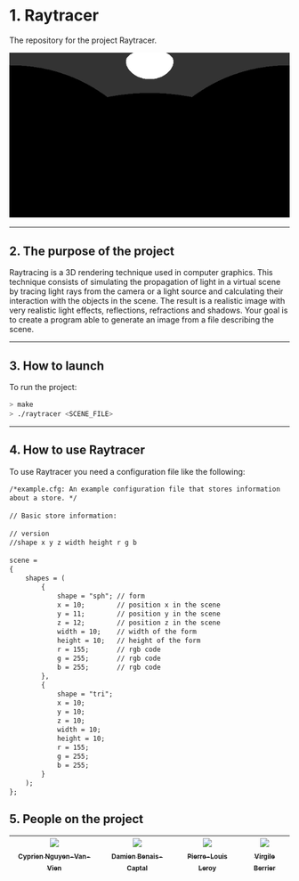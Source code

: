 # 1. Raytracer

The repository for the project Raytracer.

![picture Raytracer](doc/raytracer.gif)

---

## 2. The purpose of the project

Raytracing is a 3D rendering technique used in computer graphics. This technique consists
of simulating the propagation of light in a virtual scene by tracing light rays from the
camera or a light source and calculating their interaction with the objects in the scene.
The result is a realistic image with very realistic light effects, reflections, refractions and shadows.
Your goal is to create a program able to generate an image from a file describing the scene.


---

## 3. How to launch

To run the project:

```sh
> make
> ./raytracer <SCENE_FILE>
```

---

## 4. How to use Raytracer

To use Raytracer you need a configuration file like the following:

```
/*example.cfg: An example configuration file that stores information about a store. */

// Basic store information:

// version
//shape x y z width height r g b

scene =
{
    shapes = (
        {
            shape = "sph"; // form
            x = 10;        // position x in the scene
            y = 11;        // position y in the scene
            z = 12;        // position z in the scene
            width = 10;    // width of the form
            height = 10;   // height of the form
            r = 155;       // rgb code
            g = 255;       // rgb code
            b = 255;       // rgb code
        },
        {
            shape = "tri";
            x = 10;
            y = 10;
            z = 10;
            width = 10;
            height = 10;
            r = 155;
            g = 255;
            b = 255;
        }
    );
};
```

## 5. People on the project

| [<img src="https://github.com/Cyprien-nguyen-van-vien.png?size=85" width=85><br><sub>Cyprien Nguyen-Van-Vien</sub>](https://github.com/Cyprien-nguyen-van-vien) | [<img src="https://github.com/damienBC.png?size=85" width=85><br><sub>Damien Benais-Captal</sub>](https://github.com/damienBC) | [<img src="https://github.com/Pierrelouisleroy.png?size=85" width=85><br><sub>Pierre-Louis Leroy</sub>](https://github.com/Pierrelouisleroy) | [<img src="https://github.com/Lipatant.png?size=85" width=85><br><sub>Virgile Berrier</sub>](https://github.com/Lipatant)
| :--: | :--: | :--: | :--: |

